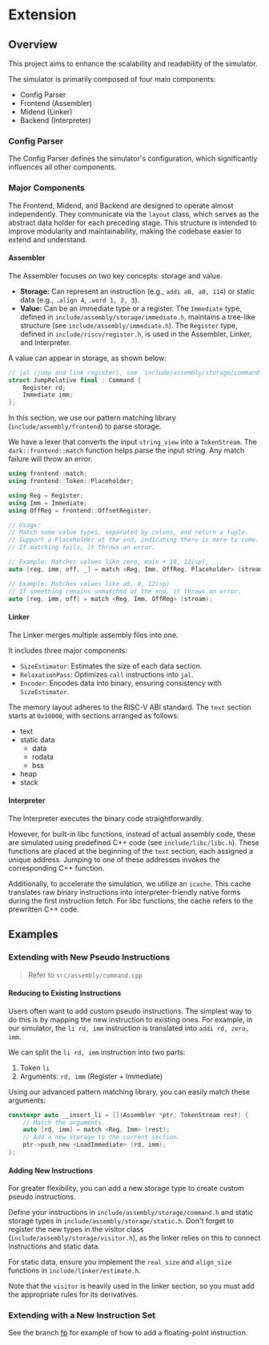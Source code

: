 # Extension

## Overview

This project aims to enhance the scalability and readability of the simulator.

The simulator is primarily composed of four main components:

- Config Parser
- Frontend (Assembler)
- Midend (Linker)
- Backend (Interpreter)

### Config Parser

The Config Parser defines the simulator's configuration, which significantly influences all other components.

### Major Components

The Frontend, Midend, and Backend are designed to operate almost independently. They communicate via the `layout` class, which serves as the abstract data holder for each preceding stage. This structure is intended to improve modularity and maintainability, making the codebase easier to extend and understand.

#### Assembler

The Assembler focuses on two key concepts: storage and value.

- **Storage:** Can represent an instruction (e.g., `addi a0, a0, 114`) or static data (e.g., `.align 4`, `.word 1, 2, 3`).
- **Value:** Can be an immediate type or a register. The `Immediate` type, defined in `include/assembly/storage/immediate.h`, maintains a tree-like structure (see `include/assembly/immediate.h`). The `Register` type, defined in `include/riscv/register.h`, is used in the Assembler, Linker, and Interpreter.

A value can appear in storage, as shown below:

```cpp
// jal (jump and link register), see `include/assembly/storage/command.h`
struct JumpRelative final : Command {
    Register rd;
    Immediate imm;
};
```

In this section, we use our pattern matching library (`include/assembly/frontend`) to parse storage.

We have a lexer that converts the input `string_view` into a `TokenStream`. The `dark::frontend::match` function helps parse the input string. Any match failure will throw an error.

```cpp
using frontend::match;
using frontend::Token::Placeholder;

using Reg = Register;
using Imm = Immediate;
using OffReg = frontend::OffsetRegister;

// Usage:
// Match some value types, separated by colons, and return a tuple.
// Support a Placeholder at the end, indicating there is more to come.
// If matching fails, it throws an error.

// Example: Matches values like zero, main + 10, 12(sp), ...
auto [reg, imm, off, _] = match <Reg, Imm, OffReg, Placeholder> (stream);

// Example: Matches values like a0, 0, 12(sp)
// If something remains unmatched at the end, it throws an error.
auto [reg, imm, off] = match <Reg, Imm, OffReg> (stream);
```

#### Linker

The Linker merges multiple assembly files into one.

It includes three major components:

- `SizeEstimator`: Estimates the size of each data section.
- `RelaxationPass`: Optimizes `call` instructions into `jal`.
- `Encoder`: Encodes data into binary, ensuring consistency with `SizeEstimator`.

The memory layout adheres to the RISC-V ABI standard. The `text` section starts at `0x10000`, with sections arranged as follows:

- text
- static data
  - data
  - rodata
  - bss
- heap
- stack

#### Interpreter

The Interpreter executes the binary code straightforwardly.

However, for built-in libc functions, instead of actual assembly code, these are simulated using predefined C++ code (see `include/libc/libc.h`). These functions are placed at the beginning of the `text` section, each assigned a unique address. Jumping to one of these addresses invokes the corresponding C++ function.

Additionally, to accelerate the simulation, we utilize an `icache`. This cache translates raw binary instructions into interpreter-friendly native forms during the first instruction fetch. For libc functions, the cache refers to the prewritten C++ code.

## Examples

### Extending with New Pseudo Instructions

> Refer to `src/assembly/command.cpp`

#### Reducing to Existing Instructions

Users often want to add custom pseudo instructions. The simplest way to do this is by mapping the new instruction to existing ones. For example, in our simulator, the `li rd, imm` instruction is translated into `addi rd, zero, imm`.

We can split the `li rd, imm` instruction into two parts:

1. Token `li`
2. Arguments: `rd, imm` (Register + Immediate)

Using our advanced pattern matching library, you can easily match these arguments:

```cpp
constexpr auto __insert_li = [](Assembler *ptr, TokenStream rest) {
    // Match the arguments.
    auto [rd, imm] = match <Reg, Imm> (rest);
    // Add a new storage to the current section.
    ptr->push_new <LoadImmediate> (rd, imm);
};
```

#### Adding New Instructions

For greater flexibility, you can add a new storage type to create custom pseudo instructions.

Define your instructions in `include/assembly/storage/command.h` and static storage types in `include/assembly/storage/static.h`. Don't forget to register the new types in the visitor class (`include/assembly/storage/visitor.h`), as the linker relies on this to connect instructions and static data.

For static data, ensure you implement the `real_size` and `align_size` functions in `include/linker/estimate.h`.

Note that the `visitor` is heavily used in the linker section, so you must add the appropriate rules for its derivatives.

### Extending with a New Instruction Set

See the branch [fp](https://github.com/DarkSharpness/REIMU/tree/fp) for example of how to add a floating-point instruction.
